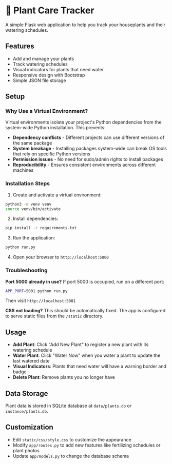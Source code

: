 # 🌱 Plant Care Tracker

A simple Flask web application to help you track your houseplants and their watering schedules.

## Features

- Add and manage your plants
- Track watering schedules
- Visual indicators for plants that need water
- Responsive design with Bootstrap
- Simple JSON file storage

## Setup

### Why Use a Virtual Environment?
Virtual environments isolate your project's Python dependencies from the system-wide Python installation. This prevents:
- **Dependency conflicts** - Different projects can use different versions of the same package
- **System breakage** - Installing packages system-wide can break OS tools that rely on specific Python versions
- **Permission issues** - No need for sudo/admin rights to install packages
- **Reproducibility** - Ensures consistent environments across different machines

### Installation Steps

1. Create and activate a virtual environment:
```bash
python3 -m venv venv
source venv/bin/activate
```

2. Install dependencies:
```bash
pip install -r requirements.txt
```

3. Run the application:
```bash
python run.py
```

4. Open your browser to `http://localhost:5000`

### Troubleshooting

**Port 5000 already in use?**
If port 5000 is occupied, run on a different port:
```bash
APP_PORT=5001 python run.py
```
Then visit `http://localhost:5001`

**CSS not loading?**
This should be automatically fixed. The app is configured to serve static files from the `/static` directory.

## Usage

- **Add Plant**: Click "Add New Plant" to register a new plant with its watering schedule
- **Water Plant**: Click "Water Now" when you water a plant to update the last watered date
- **Visual Indicators**: Plants that need water will have a warning border and badge
- **Delete Plant**: Remove plants you no longer have

## Data Storage

Plant data is stored in SQLite database at `data/plants.db` or `instance/plants.db`.

## Customization

- Edit `static/css/style.css` to customize the appearance
- Modify `app/routes.py` to add new features like fertilizing schedules or plant photos
- Update `app/models.py` to change the database schema